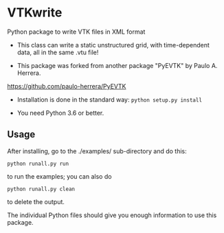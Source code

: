 # VTKwrite

Python package to write VTK files in XML format

- This class can write a static unstructured grid, with time-dependent data, all in the same .vtu file!

- This package was forked from another package "PyEVTK" by Paulo A. Herrera.

https://github.com/paulo-herrera/PyEVTK

- Installation is done in the standard way:  ```python setup.py install```

- You need Python 3.6 or better.

## Usage

After installing, go to the ./examples/ sub-directory and do this:
```
python runall.py run
```
to run the examples; you can also do
```
python runall.py clean
```
to delete the output.

The individual Python files should give you enough information to use this package.
